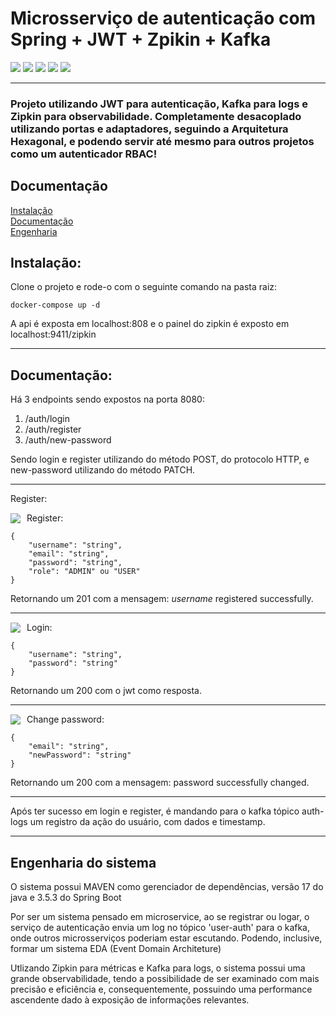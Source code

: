 # Microsserviço de autenticação com Spring + JWT + Zpikin + Kafka

<p>
  <img src="https://img.shields.io/badge/Java-ED8B00?style=for-the-badge&logo=java&logoColor=white"/>
  <img src="https://img.shields.io/badge/Spring-6DB33F?style=for-the-badge&logo=spring&logoColor=white"/>
  <img src="https://img.shields.io/badge/JWT-000000?style=for-the-badge&logo=JSON%20web%20tokens&logoColor=white"/>
  <img src="https://img.shields.io/badge/Kafka-0f0f0f?style=for-the-badge&logo=apachekafka&logoColor=white"/>
  <img src="https://img.shields.io/badge/Docker-2496ED?style=for-the-badge&logo=docker&logoColor=white"/>
</p>

---

### Projeto utilizando JWT para autenticação, Kafka para logs e Zipkin para observabilidade. Completamente desacoplado utilizando portas e adaptadores, seguindo a **Arquitetura Hexagonal**, e podendo servir até mesmo para outros projetos como um autenticador RBAC!

## Documentação

[Instalação](#instalação)  
[Documentação](#documentação)  
[Engenharia](#engenharia-do-sistema)

## Instalação:

Clone o projeto e rode-o com o seguinte comando na pasta raiz:

```
docker-compose up -d
```

A api é exposta em localhost:808 e o painel do zipkin é exposto em localhost:9411/zipkin

---

## Documentação:

Há 3 endpoints sendo expostos na porta 8080:

1. /auth/login
2. /auth/register
3. /auth/new-password

Sendo login e register utilizando do método POST, do protocolo HTTP, e new-password utilizando do método PATCH.

---

Register:

<p style="display:flex; align-items:center;gap:10px;"><img src="https://img.shields.io/badge/POST-yellow?style=for-the-badge"> Register:</p>

```
{
    "username": "string",
    "email": "string",
    "password": "string",
    "role": "ADMIN" ou "USER"
}
```

Retornando um 201 com a mensagem: _username_ registered successfully.

---

<p style="display:flex; align-items:center;gap:10px;"><img src="https://img.shields.io/badge/POST-yellow?style=for-the-badge"> Login:</p>

```
{
    "username": "string",
    "password": "string"
}
```

Retornando um 200 com o jwt como resposta.

---

<p style="display:flex; align-items:center;gap:10px;"><img src="https://img.shields.io/badge/PATCH-purple?style=for-the-badge
"> Change password:</p>

```
{
    "email": "string",
    "newPassword": "string"
}
```

Retornando um 200 com a mensagem: password successfully changed.

---

Após ter sucesso em login e register, é mandando para o kafka tópico auth-logs um registro da ação do usuário, com dados e timestamp.

---

## Engenharia do sistema


O sistema possui MAVEN como gerenciador de dependências, versão 17 do java e 3.5.3 do Spring Boot

Por ser um sistema pensado em microservice, ao se registrar ou logar, o serviço de autenticação envia um log no tópico 'user-auth' para o kafka, onde outros microsserviços poderiam estar escutando. Podendo, inclusive, formar um sistema EDA (Event Domain Architeture)

Utlizando Zipkin para métricas e Kafka para logs, o sistema possui uma grande observabilidade, tendo a possibilidade de ser examinado com mais precisão e eficiência e, consequentemente, possuindo uma performance ascendente dado à exposição de informações relevantes.
